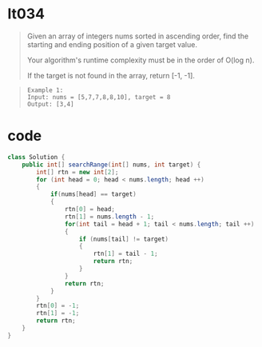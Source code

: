 # lt034
>Given an array of integers nums sorted in ascending order, find the starting and ending position of a given target value.
>
>Your algorithm's runtime complexity must be in the order of O(log n).
>
>If the target is not found in the array, return [-1, -1].

>     Example 1:
>     Input: nums = [5,7,7,8,8,10], target = 8
>     Output: [3,4]

# code
```Java
class Solution {
    public int[] searchRange(int[] nums, int target) {
        int[] rtn = new int[2];
        for (int head = 0; head < nums.length; head ++) 
        {
            if(nums[head] == target) 
            {
                rtn[0] = head;
                rtn[1] = nums.length - 1;
                for(int tail = head + 1; tail < nums.length; tail ++) 
                {
                    if (nums[tail] != target) 
                    {
                        rtn[1] = tail - 1;
                        return rtn;
                    }
                }   
                return rtn;
            }
        }
        rtn[0] = -1;
        rtn[1] = -1;
        return rtn;  
    }
}
```